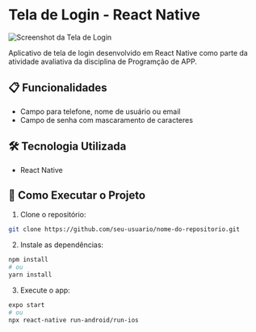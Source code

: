 # Tela de Login - React Native

![Screenshot da Tela de Login](./Tela/assets/Screenshot.png)

Aplicativo de tela de login desenvolvido em React Native como parte da atividade avaliativa da disciplina de Programção de APP.

## 📋 Funcionalidades

- Campo para telefone, nome de usuário ou email
- Campo de senha com mascaramento de caracteres

## 🛠 Tecnologia Utilizada

- React Native

## 🚀 Como Executar o Projeto

1. Clone o repositório:
```bash
git clone https://github.com/seu-usuario/nome-do-repositorio.git
```

2. Instale as dependências:
```bash
npm install
# ou
yarn install
```

3. Execute o app:
```bash
expo start
# ou
npx react-native run-android/run-ios
```
